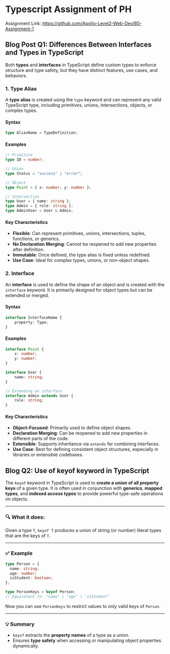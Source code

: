 # Typescript Assignment of PH

Assignment Link: <https://github.com/Apollo-Level2-Web-Dev/B5-Assignment-1>

## Blog Post Q1: Differences Between Interfaces and Types in TypeScript

Both **types** and **interfaces** in TypeScript define custom types to enforce structure and type safety,
but they have distinct features, use cases, and behaviors.

### 1. Type Alias

A **type alias** is created using the `type` keyword and can represent any valid TypeScript type, including primitives, unions, intersections, objects, or complex types.

#### Syntax

```typescript
type AliasName = TypeDefinition;
```

#### **Examples**

```ts
// Primitive
type ID = number;

// Union
type Status = "success" | "error";

// Object
type Point = { x: number; y: number };

// Intersection
type User = { name: string };
type Admin = { role: string };
type AdminUser = User & Admin;
```

#### Key Characteristics

- **Flexible**: Can represent primitives, unions, intersections, tuples, functions, or generics.
- **No Declaration Merging**: Cannot be reopened to add new properties after definition.
- **Immutable**: Once defined, the type alias is fixed unless redefined.
- **Use Case**: Ideal for complex types, unions, or non-object shapes.

### 2. Interface

An **interface** is used to define the shape of an object and is created with the `interface` keyword. It is primarily designed for object types but can be extended or merged.

#### Syntax

```typescript
interface InterfaceName {
    property: Type;
}
```

#### **Examples**

```typescript
interface Point {
    x: number;
    y: number;
}

interface User {
    name: string;
}

// Extending an interface
interface Admin extends User {
    role: string;
}
```

#### Key Characteristics

- **Object-Focused**: Primarily used to define object shapes.
- **Declaration Merging**: Can be reopened to add new properties in different parts of the code.
- **Extensible**: Supports inheritance via `extends` for combining interfaces.
- **Use Case**: Best for defining consistent object structures, especially in libraries or extensible codebases.

## Blog Q2: Use of keyof keyword in TypeScript

The `keyof` keyword in TypeScript is used to **create a union of all property keys** of a given type. It is often used in conjunction with **generics**, **mapped types**, and **indexed access types** to provide powerful type-safe operations on objects.

---

### 🔍 **What it does:**

Given a type `T`, `keyof T` produces a union of string (or number) literal types that are the keys of `T`.

---

### ✅ **Example**

```ts
type Person = {
  name: string;
  age: number;
  isStudent: boolean;
};

type PersonKeys = keyof Person; 
// Equivalent to: "name" | "age" | "isStudent"
```

Now you can use `PersonKeys` to restrict values to only valid keys of `Person`.


---

### 💡 Summary

- `keyof` extracts the **property names** of a type as a union.
- Ensures **type safety** when accessing or manipulating object properties dynamically.
